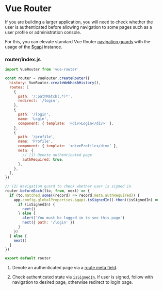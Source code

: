 # Vue Router

If you are building a larger application, you will need to check whether the user is authenticated before allowing navigation to some pages such as a user profile or administration console.

For this, you can elevate standard Vue Router [navigation guards](https://router.vuejs.org/guide/advanced/navigation-guards.html) with the usage of the [$gapi](/vue-gapi/reference/GoogleAuthService/__index__.html#googleauthservice) instance.

### router/index.js

```js
import VueRouter from 'vue-router'

const router = VueRouter.createRouter({
  history: VueRouter.createWebHashHistory(),
  routes: [
    {
      path: '/:pathMatch(.*)*',
      redirect: '/login',
    },
    {
      path: '/login',
      name: 'Login',
      component: { template: '<div>Login</div>' },
    },
    {
      path: '/profile',
      name: 'Profile',
      component: { template: '<div>Profile</div>' },
      meta: {
        // (1) Denote authenticated page
        authRequired: true,
      },
    },
  ],
})

// (2) Navigation guard to check whether user is signed in
router.beforeEach((to, from, next) => {
  if (to.matched.some((record) => record.meta.authRequired)) {
    app.config.globalProperties.$gapi.isSignedIn().then((isSignedIn) => {
      if (isSignedIn) {
        next()
      } else {
        alert('You must be logged in to see this page')
        next({ path: '/login' })
      }
    })
  } else {
    next()
  }
})

export default router
```

1. Denote an authenticated page via a [route meta field](https://router.vuejs.org/guide/advanced/meta.html).

1. Check authenticated state via [`isSignedIn`](/vue-gapi/reference/GoogleAuthService/__index__.html#issignedin-⇒-promise-boolean). If user is signed, follow with navigation to desired page, otherwise redirect to login page.
